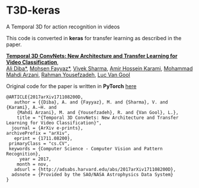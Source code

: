# T3D-keras
A Temporal 3D for action recognition in videos

This code is converted in **keras** for transfer learning as described in the paper.

**[Temporal 3D ConvNets: New Architecture and Transfer Learning for Video Classification](https://arxiv.org/abs/1711.08200)**,
<br>
[Ali Diba\*](http://alidiba67.github.io/),
[Mohsen Fayyaz\*](http://mohsenfayyaz89.github.io/),
[Vivek Sharma](http://vivoutlaw.github.io/),
[Amir Hossein Karami](http://www.sensifai.com),
[Mohammad Mahdi Arzani](http://www.sensifai.com),
[Rahman Yousefzadeh](http://www.sensifai.com),
[Luc Van Gool](https://ic.epfl.ch/page-62394-en.html)
<br>

Original code for the paper is written in **PyTorch** [here](https://github.com/MohsenFayyaz89/T3D)

```
@ARTICLE{2017arXiv171108200D,
   author = {{Diba}, A. and {Fayyaz}, M. and {Sharma}, V. and {Karami}, A.~H. and 
	{Mahdi Arzani}, M. and {Yousefzadeh}, R. and {Van Gool}, L.},
    title = "{Temporal 3D ConvNets: New Architecture and Transfer Learning for Video Classification}",
  journal = {ArXiv e-prints},
archivePrefix = "arXiv",
   eprint = {1711.08200},
 primaryClass = "cs.CV",
 keywords = {Computer Science - Computer Vision and Pattern Recognition},
     year = 2017,
    month = nov,
   adsurl = {http://adsabs.harvard.edu/abs/2017arXiv171108200D},
  adsnote = {Provided by the SAO/NASA Astrophysics Data System}
}

```
